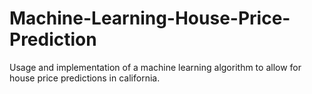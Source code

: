 # Machine-Learning-House-Price-Prediction
Usage and implementation of a machine learning algorithm to allow for house price predictions in california.
